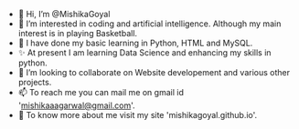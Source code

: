 - 👋 Hi, I’m @MishikaGoyal
- 👀 I’m interested in coding and artificial intelligence. Although my main interest is in playing Basketball.
- 🌱 I have done my basic learning in Python, HTML and MySQL.
- ✨ At present I am learning Data Science and enhancing my skills in python.
- 💞️ I’m looking to collaborate on Website developement and various other projects.
- 📫 To reach me you can mail me on gmail id 'mishikaaagarwal@gmail.com'.
- 🤨 To know more about me visit my site 'mishikagoyal.github.io'.

<!---
MishikaGoyal/MishikaGoyal is a ✨ special ✨ repository because its `README.md` (this file) appears on your GitHub profile.
You can click the Preview link to take a look at your changes.
--->
